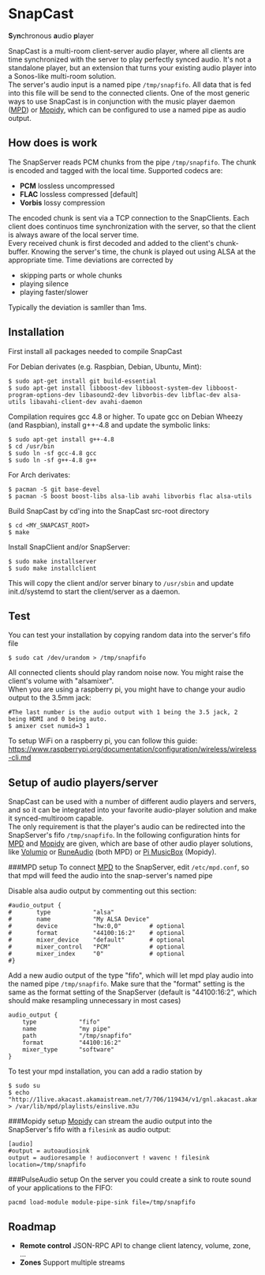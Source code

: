 SnapCast
========

**S**y**n**chronous **a**udio **p**layer

SnapCast is a multi-room client-server audio player, where all clients are time synchronized with the server to play perfectly synced audio. It's not a standalone player, but an extension that turns your existing audio player into a Sonos-like multi-room solution.  
The server's audio input is a named pipe `/tmp/snapfifo`. All data that is fed into this file will be send to the connected clients. One of the most generic ways to use SnapCast is in conjunction with the music player daemon ([MPD](http://www.musicpd.org/)) or [Mopidy](https://www.mopidy.com/), which can be configured to use a named pipe as audio output.

How does is work
----------------
The SnapServer reads PCM chunks from the pipe `/tmp/snapfifo`. The chunk is encoded and tagged with the local time. Supported codecs are:
* **PCM** lossless uncompressed
* **FLAC** lossless compressed [default]
* **Vorbis** lossy compression

The encoded chunk is sent via a TCP connection to the SnapClients.
Each client does continuos time synchronization with the server, so that the client is always aware of the local server time.  
Every received chunk is first decoded and added to the client's chunk-buffer. Knowing the server's time, the chunk is played out using ALSA at the appropriate time. Time deviations are corrected by 
* skipping parts or whole chunks
* playing silence
* playing faster/slower

Typically the deviation is samller than 1ms.

Installation
------------
First install all packages needed to compile SnapCast

For Debian derivates (e.g. Raspbian, Debian, Ubuntu, Mint):

    $ sudo apt-get install git build-essential
    $ sudo apt-get install libboost-dev libboost-system-dev libboost-program-options-dev libasound2-dev libvorbis-dev libflac-dev alsa-utils libavahi-client-dev avahi-daemon
    
Compilation requires gcc 4.8 or higher. To upate gcc on Debian Wheezy (and Raspbian), install g++-4.8 and update the symbolic links:

    $ sudo apt-get install g++-4.8
    $ cd /usr/bin
    $ sudo ln -sf gcc-4.8 gcc
    $ sudo ln -sf g++-4.8 g++
    
For Arch derivates:

    $ pacman -S git base-devel
    $ pacman -S boost boost-libs alsa-lib avahi libvorbis flac alsa-utils
    
Build SnapCast by cd'ing into the SnapCast src-root directory

    $ cd <MY_SNAPCAST_ROOT>
    $ make
    
Install SnapClient and/or SnapServer:

    $ sudo make installserver
    $ sudo make installclient

This will copy the client and/or server binary to `/usr/sbin` and update init.d/systemd to start the client/server as a daemon.


Test
----
You can test your installation by copying random data into the server's fifo file

    $ sudo cat /dev/urandom > /tmp/snapfifo

All connected clients should play random noise now. You might raise the client's volume with "alsamixer".  
When you are using a raspberry pi, you might have to change your audio output to the 3.5mm jack:

    #The last number is the audio output with 1 being the 3.5 jack, 2 being HDMI and 0 being auto.
    $ amixer cset numid=3 1

To setup WiFi on a raspberry pi, you can follow this guide:  
https://www.raspberrypi.org/documentation/configuration/wireless/wireless-cli.md


Setup of audio players/server
-----------------------------
SnapCast can be used with a number of different audio players and servers, and so it can be integrated into your favorite audio-player solution and make it synced-multiroom capable.  
The only requirement is that the player's audio can be redirected into the SnapServer's fifo `/tmp/snapfifo`. In the following configuration hints for [MPD](http://www.musicpd.org/) and [Mopidy](https://www.mopidy.com/) are given, which are base of other audio player solutions, like [Volumio](https://volumio.org/) or [RuneAudio](http://www.runeaudio.com/) (both MPD) or [Pi MusicBox](http://www.pimusicbox.com/) (Mopidy).

###MPD setup
To connect [MPD](http://www.musicpd.org/) to the SnapServer, edit `/etc/mpd.conf`, so that mpd will feed the audio into the snap-server's named pipe

Disable alsa audio output by commenting out this section:

    #audio_output {
    #       type            "alsa"
    #       name            "My ALSA Device"
    #       device          "hw:0,0"        # optional
    #       format          "44100:16:2"    # optional
    #       mixer_device    "default"       # optional
    #       mixer_control   "PCM"           # optional
    #       mixer_index     "0"             # optional
    #}

Add a new audio output of the type "fifo", which will let mpd play audio into the named pipe `/tmp/snapfifo`.
Make sure that the "format" setting is the same as the format setting of the SnapServer (default is "44100:16:2", which should make resampling unnecessary in most cases)

    audio_output {
        type            "fifo"
        name            "my pipe"
        path            "/tmp/snapfifo" 
        format          "44100:16:2"
        mixer_type      "software"
    } 

To test your mpd installation, you can add a radio station by

    $ sudo su
    $ echo "http://1live.akacast.akamaistream.net/7/706/119434/v1/gnl.akacast.akamaistream.net/1live" > /var/lib/mpd/playlists/einslive.m3u

###Mopidy setup
[Mopidy](https://www.mopidy.com/) can stream the audio output into the SnapServer's fifo with a `filesink` as audio output:

    [audio]
    #output = autoaudiosink
    output = audioresample ! audioconvert ! wavenc ! filesink location=/tmp/snapfifo

###PulseAudio setup
On the server you could create a sink to route sound of your applications to the FIFO:
```
pacmd load-module module-pipe-sink file=/tmp/snapfifo
```
    
Roadmap
-------
* **Remote control** JSON-RPC API to change client latency, volume, zone, ...
* **Zones** Support multiple streams
